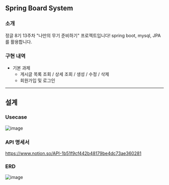## Spring Board System
### 소개
정글 8기 13주차 "나만의 무기 준비하기" 프로젝트입니다!
spring boot, mysql, JPA를 활용합니다.

### 구현 내역
- 기본 과제
  - 게시글 목록 조회 / 상세 조회 / 생성 / 수정 / 삭제
  - 회원가입 및 로그인

---
## 설계
### Usecase
![image](https://github.com/kju0/spring-basic/assets/158056472/88442cfb-7504-4e6a-9e3c-6ea46d76f734)

### API 명세서
https://www.notion.so/API-1b51f9cf442b48179be4dc73ae360281

### ERD
![image](https://github.com/kju0/spring-basic/assets/158056472/ff6195a8-1da5-4670-b343-fc520767c29b)
